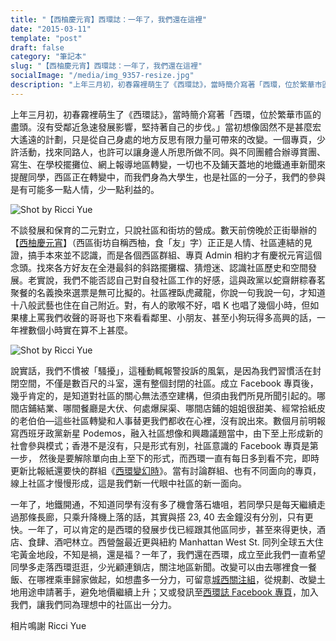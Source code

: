 ```yaml
---
title: "【西柚慶元宵】西環誌：一年了，我們還在這裡"
date: "2015-03-11"
template: "post"
draft: false
category: "筆記本"
slug: "【西柚慶元宵】西環誌：一年了，我們還在這裡"
socialImage: "/media/img_9357-resize.jpg"
description: "上年三月初，初春霧裡萌生了《西環誌》，當時簡介寫著「西環，位於繁華市區的盡頭。沒有受鄰近急速發展影響，堅持著自己的步伐。」當初想像固然不是甚麼宏大遙遠的計劃，只是從自己身處的地方反思有限力量可帶來的改變。一個專頁，少許活動，找來同路人，也許可以讓身邊人所思所做不同。"
---
```


上年三月初，初春霧裡萌生了《西環誌》，當時簡介寫著「西環，位於繁華市區的盡頭。沒有受鄰近急速發展影響，堅持著自己的步伐。」當初想像固然不是甚麼宏大遙遠的計劃，只是從自己身處的地方反思有限力量可帶來的改變。一個專頁，少許活動，找來同路人，也許可以讓身邊人所思所做不同。與不同團體合辦導賞團、寫生、在學校擺攤位、網上報導地區轉變，一切也不及鋪天蓋地的地鐵通車新聞來提醒同學，西區正在轉變中，而我們身為大學生，也是社區的一分子，我們的參與是有可能多一點人情，少一點利益的。

![Shot by Ricci Yue](/media/img_9357-resize.jpg)

不談發展和保育的二元對立，只說社區和街坊的營成。數天前傍晚於正街舉辦的【[西柚慶元宵](https://www.facebook.com/saiwanrecord/posts/764492010306851)】（西區街坊自稱西柚，食「友」字）正正是人情、社區連結的見證，搞手本來並不認識，而是各個西區群組、專頁 Admin 相約才有慶祝元宵這個念頭。找來各方好友在全港最斜的斜路擺攤檔、猜燈迷、認識社區歷史和空間發展。老實說，我們不能否認自己對自發社區工作的好感，這與政黨以蛇齋餅粽春茗聚餐的名義換來選票是無可比擬的。社區裡臥虎藏龍，你說一句我說一句，才知道十八般武藝也住在自己附近。對，有人的歌喉不好，唱 K 也唱了幾個小時，但如果樓上罵我們收聲的哥哥也下來看看鄰里、小朋友、甚至小狗玩得多高興的話，一年裡數個小時實在算不上甚麼。

![Shot by Ricci Yue](/media/img_9314-resize.jpg)

說實話，我們不慣被「騷擾」，這種動輒報警投訴的風氣，是因為我們習慣活在封閉空間，不僅是數百尺的斗室，還有整個封閉的社區。成立 Facebook 專頁後，幾乎肯定的，是知道對社區的關心無法憑空建構，但須由我們所見所聞引起的。哪間店鋪結業、哪間餐廳是大伏、何處爆屎渠、哪間店鋪的姐姐很甜美、經常拾紙皮的老伯伯—這些社區轉變和人事替更我們都收在心裡，沒有說出來。數個月前明報寫西班牙政黨新星 Podemos，融入社區想像和興趣議題當中，由下至上形成新的社會參與模式；香港不是沒有，只是形式有別，社區意識的 Facebook 專頁是第一步， 然後是要解除單向由上至下的形式，而西環一直有每日多到看不完，即時更新比報紙還要快的群組《[西環變幻時](https://www.facebook.com/groups/westerndistrict/?ref=bookmarks)》。當有討論群組、也有不同面向的專頁，線上社區才慢慢形成，這是我們新一代眼中社區的新一面向。

一年了，地鐵開通，不知道同學有沒有多了機會落石塘咀，若同學只是每天繼續走過那條長廊，只乘升降機上落的話，其實與搭 23, 40 去金鐘沒有分別，只有更快。一年了，可以肯定的是西環的發展步伐已經跟其他區同步，甚至來得更快，酒店、食肆、酒吧林立。西營盤最近更與紐約 Manhattan West St. 同列全球五大住宅黃金地段，不知是禍，還是福？一年了，我們還在西環，成立至此我們一直希望同學多走落西環逛逛，少光顧連鎖店，關注地區新聞。改變可以由去哪裡食一餐飯、在哪裡乘車歸家做起，如想盡多一分力，可留意[城西關注組](https://www.facebook.com/saiwanconcern?ref=br_tf)，從規劃、改變土地用途申請著手，避免地價繼續上升；又或發訊至[西環誌 Facebook 專頁](https://www.facebook.com/saiwanrecord)，加入我們，讓我們同為理想中的社區出一分力。

相片鳴謝 Ricci Yue
